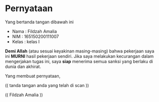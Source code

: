 # Pernyataan

Yang bertanda tangan dibawah ini

* Nama : Fildzah Amalia
* NIM : 165150200111007
* Kelas : kelas I

**Demi Allah** (atau sesuai keyakinan masing-masing) bahwa pekerjaan saya ini **MURNI** hasil pekerjaan sendiri. Jika saya melakukan kecurangan dalam mengerjakan tugas ini, saya **siap** menerima semua sanksi yang berlaku di dunia dan akhirat.

Yang membuat pernyataan,

(( tanda tangan anda yang telah di scan ))

(( Fildzah Amalia ))
